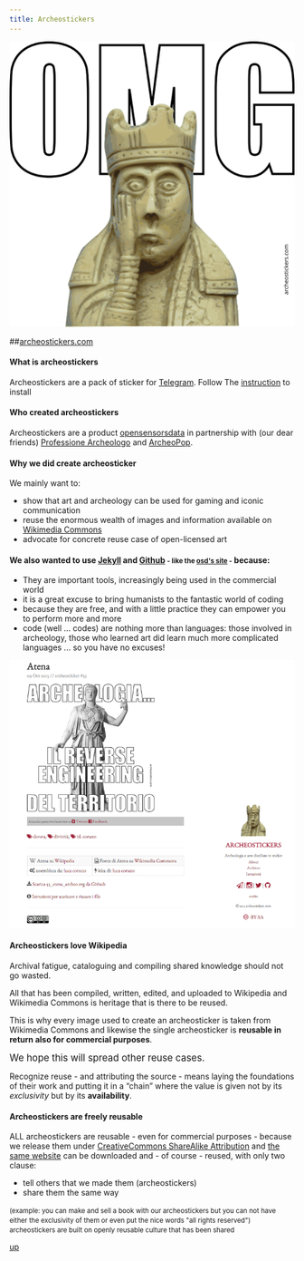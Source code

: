 ```yaml
---
title: Archeostickers
---
```


![archeostickers logo](assets/img/work/proj-1/34_lewis_chessmen.png)

##[archeostickers.com](http://archeostickers.com)

#### What is archeostickers
Archeostickers are a pack of sticker for [Telegram](http://telegram.me). Follow The [instruction](http://archeostickers.com/pages/istruzioni/) to install

#### Who created archeostickers
Archeostickers are a product [opensensorsdata](#contact) in partnership with (our dear friends) [Professione Archeologo](http://www.professionearcheologo.it/) and [ArcheoPop](http://www.civettadiatena.it/).

#### Why we did create archeosticker
We mainly want to:

* show that art and archeology can be used for gaming and iconic communication
* reuse the enormous wealth of images and information available on [Wikimedia Commons](https://commons.wikimedia.org/wiki/Main_Page)
* advocate for concrete reuse case of open-licensed art

#### We also wanted to use [Jekyll](https://jekyllrb.com/) and [Github](https://github.com/archeostickers) <small>- like the [osd's site](https://github.com/opensensorsdata/opensensorsdata.github.io) -</small> because:

* They are important tools, increasingly being used in the commercial world
* it is a great excuse to bring humanists to the fantastic world of coding
* because they are free, and with a little practice they can empower you to perform more and more
* code (well ... codes) are nothing more than languages: those involved in archeology, those who learned art did learn ​​much more complicated languages ... so you have no excuses!

![archeostickers logo](assets/img/work/proj-1/archeostickers_screenshot.png)


#### Archeostickers love Wikipedia
Archival fatigue, cataloguing and compiling shared knowledge should not go wasted.

All that has been compiled, written, edited, and uploaded to Wikipedia and Wikimedia Commons is heritage that is there to be reused. 

This is why every image used to create an archeosticker is taken from Wikimedia Commons and likewise the single archeosticker is **reusable in return also for commercial purposes**.

<big>We hope this will spread other reuse cases.</big>

Recognize reuse - and attributing the source - means laying the foundations of their work and putting it in a “chain” where the value is given not by its *exclusivity* but by its **availability**.

#### Archeostickers are freely reusable
ALL archeostickers are reusable - even for commercial purposes - because we release them under [CreativeCommons ShareAlike Attribution](http://creativecommons.org/licenses/by-sa/4.0/) and [the same website](https://github.com/archeostickers/archeostickers.github.io) can be downloaded and - of course - reused, with only two clause:

* tell others that we made them (archeostickers)
* share them the same way

<small>(example: you can make and sell a book with our archeostickers but you can not have either the exclusivity of them or even put the nice words "all rights reserved") 
archeostickers are built on openly reusable culture that has been shared</small>

[<i class="fa fa-caret-up"></i> up](#work)